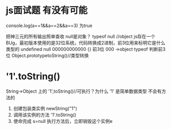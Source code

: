 # js面试题 有没有可能 
 console.log(a==1&&a==2&&a==3) 为true

 把神三元的所有输出照单查收
 null是对象？ typeof null //object
 js存在一个BUg，最初版本使用的是32位系统，代码转换成2进制，前3位用来标明它是什么类型的
 undefined null  000000000000
 {} 前3位 000 ->object 
 typeof 判断前3位
 Object.prototypetoString()//类型转换

# '1'.toString()
  String->Object 上的
 '1',toString()//可执行？为什么 '1' 是简单数据类型 不会有方法的
  1. 创建包装类实例 newString("1")
  2. 调用该实例的方法 '1'.toString()
  3. 使命完成 s=null 执行方法后，立即销毁这个实例e
  